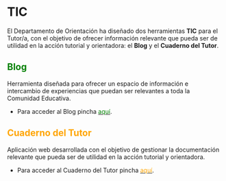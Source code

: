 
# TIC
El Departamento de Orientación ha diseñado dos herramientas **TIC** para el Tutor/a, con el objetivo de ofrecer información relevante que pueda ser de utilidad en la acción tutorial y orientadora:  el **Blog** y el **Cuaderno del Tutor**.

## <span style="color:green">Blog</span> 
Herramienta diseñada para ofrecer un espacio de información e intercambio de experiencias que puedan ser relevantes a toda la Comunidad Educativa.  

- Para acceder al Blog pincha [<span style="color:green">aquí</span>](https://nuestrodo.blogspot.com/search/label/Bienvenida).

## <span style="color:orange">Cuaderno del Tutor</span> 
Aplicación web desarrollada con el objetivo de gestionar la documentación relevante que pueda ser de utilidad en la acción tutorial y orientadora. 

- Para acceder al Cuaderno del Tutor pincha [<span style="color:orange">aquí</span>](http://rpubs.com/Raq/cuaderno_del_tutor).
